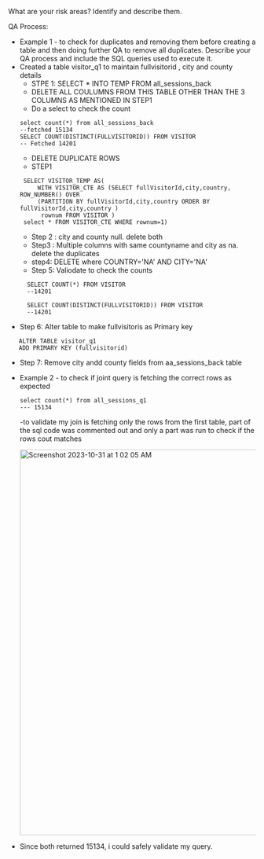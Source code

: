 What are your risk areas? Identify and describe them.



QA Process:
-   Example 1 - to check for duplicates and removing them before creating a table and then doing further QA to remove all duplicates.
Describe your QA process and include the SQL queries used to execute it.
- Created a table visitor_q1 to maintain fullvisitorid , city and county details
   -  STPE 1: SELECT * INTO TEMP FROM all_sessions_back
   -  DELETE ALL COULUMNS FROM THIS TABLE OTHER THAN THE 3 COLUMNS AS MENTIONED IN STEP1
   -  Do a select to check the count
   ```
   select count(*) from all_sessions_back
   --fetched 15134
   SELECT COUNT(DISTINCT(FULLVISITORID)) FROM VISITOR
   -- Fetched 14201
   ```
   -  DELETE DUPLICATE ROWS
   - STEP1
  ```
   SELECT VISITOR_TEMP AS(  
       WITH VISITOR_CTE AS (SELECT fullVisitorId,city,country, ROW_NUMBER() OVER
       (PARTITION BY fullVisitorId,city,country ORDER BY fullVisitorId,city,country )
        rownum FROM VISITOR )
   select * FROM VISITOR_CTE WHERE rownum=1)
  ```  
   -    Step 2 : city and county null. delete both
   -    Step3 : Multiple columns with same countyname and city as na. delete the duplicates
   -    step4:  DELETE where COUNTRY='NA' AND CITY='NA'
   -    Step 5: Valiodate to check the counts    
   ```  
     SELECT COUNT(*) FROM VISITOR
     --14201

     SELECT COUNT(DISTINCT(FULLVISITORID)) FROM VISITOR
     --14201
  ```
-   Step 6: Alter table to make fullvisitoris as Primary key
```
   ALTER TABLE visitor_q1
   ADD PRIMARY KEY (fullvisitorid)
```
-   Step 7: Remove city andd county fields from aa_sessions_back table
- Example 2 - to check if joint query is fetching the correct rows as expected
   ```
   select count(*) from all_sessions_q1
   --- 15134
   ```
   -to validate my join is fetching only the rows from the first table, part of the sql code was commented out and only a part was  run to check if the rows cout matches

   <img width="785" alt="Screenshot 2023-10-31 at 1 02 05 AM" src="https://github.com/PriyaGanesan2/finalsqlproject/assets/110922792/b2596297-ae36-41b1-bbec-663754d0be4c">

-    Since both returned 15134, i could safely validate my query.
 
